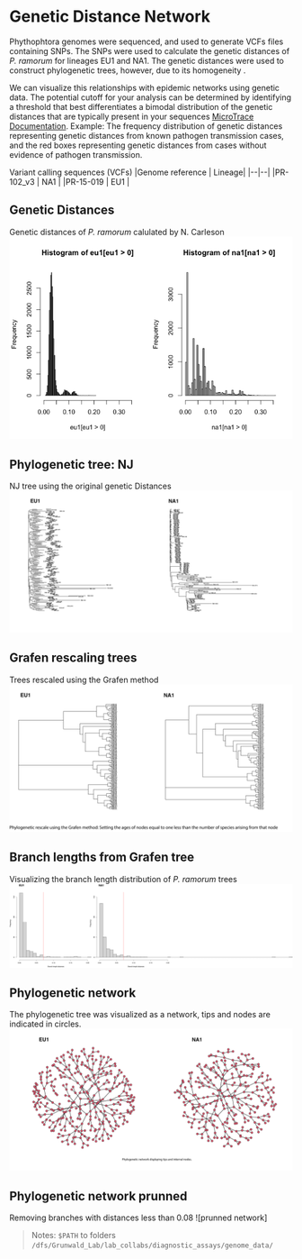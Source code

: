 # Genetic Distance Network

Phythophtora genomes were sequenced, and used to generate VCFs files containing SNPs.
The SNPs were used to calculate the genetic distances of _P. ramorum_ for lineages EU1 and NA1. The genetic distances were used to construct phylogenetic trees, however, due to its homogeneity  .

We can visualize this relationships with epidemic networks using genetic data. The potential cutoff for your analysis can be determined by identifying a threshold that best differentiates a bimodal distribution of the genetic distances that are typically present in your sequences [MicroTrace Documentation](https://raw.githubusercontent.com/CDCgov/MicrobeTrace/master/docs/MicrobeTrace_Manual.pdf).  Example: The frequency distribution of genetic distances representing genetic distances from known pathogen transmission cases, and the red boxes representing genetic distances from cases without evidence of pathogen transmission.

Variant calling sequences (VCFs)
|Genome reference | Lineage|
|--|--|
|PR-102_v3 | NA1 |
|PR-15-019 | EU1 |

## Genetic Distances
Genetic distances of _P. ramorum_ calulated by N. Carleson
![Genetic Distances](https://github.com/ricardoi/genedis_networks/blob/main/Figures/Genetic_distances_subset10_.png)

## Phylogenetic tree: NJ
NJ tree using the original genetic Distances
![NJ tree](https://github.com/ricardoi/genedis_networks/blob/main/Figures/EU1-NA1_trees_NJ.png)

## Grafen rescaling trees
Trees rescaled using the Grafen method
![Grafen tree](https://github.com/ricardoi/genedis_networks/blob/main/Figures/EU1-NA1_Grafen_trees.png)

## Branch lengths from Grafen tree
Visualizing the branch length distribution of _P. ramorum_ trees
![Branch length](https://github.com/ricardoi/genedis_networks/blob/main/Figures/EU1-NA1_branchlenghts_Grafen_tree.png)

## Phylogenetic network
The phylogenetic tree was visualized as a network, tips and nodes are indicated in circles.
![Phylonet](https://github.com/ricardoi/genedis_networks/blob/main/Figures/EU1-NA1_phylogenetic_network_full.png)

## Phylogenetic network prunned
Removing branches with distances less than 0.08
![prunned network]

> Notes:
`$PATH` to folders `/dfs/Grunwald_Lab/lab_collabs/diagnostic_assays/genome_data/`
